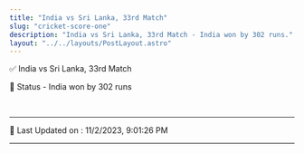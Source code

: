 ```yaml
---
title: "India vs Sri Lanka, 33rd Match"
slug: "cricket-score-one"
description: "India vs Sri Lanka, 33rd Match - India won by 302 runs."
layout: "../../layouts/PostLayout.astro"
--- 
```


✅ India vs Sri Lanka, 33rd Match

📑 Status - India won by 302 runs

<br />

***

📝 Last Updated on : 11/2/2023, 9:01:26 PM

***

